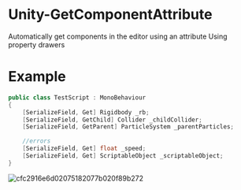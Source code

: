 # Unity-GetComponentAttribute
Automatically get components in the editor using an attribute
Using property drawers

# Example
```c#
public class TestScript : MonoBehaviour
{
    [SerializeField, Get] Rigidbody _rb;
    [SerializeField, GetChild] Collider _childCollider;
    [SerializeField, GetParent] ParticleSystem _parentParticles;

    //errors
    [SerializeField, Get] float _speed;
    [SerializeField, Get] ScriptableObject _scriptableObject;
}
```

![cfc2916e6d02075182077b020f89b272](https://github.com/user-attachments/assets/e2896021-843f-4153-a035-a5f7dd15cf89)
